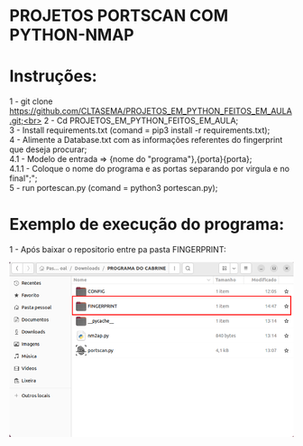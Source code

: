 # PROJETOS PORTSCAN COM PYTHON-NMAP<br>

# Instruções:<br>

1 - git clone https://github.com/CLTASEMA/PROJETOS_EM_PYTHON_FEITOS_EM_AULA.git;<br>
2 - Cd PROJETOS_EM_PYTHON_FEITOS_EM_AULA;<br>
3 - Install requirements.txt (comand = pip3 install -r requirements.txt);<br>
4 - Alimente a Database.txt com as informações referentes do fingerprint que deseja procurar;<br>
4.1 - Modelo de entrada => {nome do "programa"},{porta}{porta};<br>
4.1.1 - Coloque o nome do programa e as portas separando por virgula e no final";";<br>
5 - run portescan.py (comand = python3 portescan.py);<br>

# Exemplo de execução do programa:

1 - Após baixar o repositorio entre pa pasta FINGERPRINT:
  
![FOTO1.png](https://github.com/CLTASEMA/PROJETOS_EM_PYTHON_FEITOS_EM_AULA/blob/main/FOTO1%20.png)



